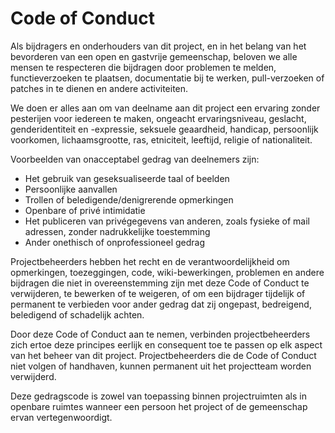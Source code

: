 # Code of Conduct

Als bijdragers en onderhouders van dit project, en in het belang van het bevorderen van een open en gastvrije gemeenschap, beloven we alle mensen te respecteren die bijdragen door problemen te melden, functieverzoeken te plaatsen, documentatie bij te werken, pull-verzoeken of patches in te dienen en andere activiteiten.

We doen er alles aan om van deelname aan dit project een ervaring zonder pesterijen voor iedereen te maken, ongeacht ervaringsniveau, geslacht, genderidentiteit en -expressie, seksuele geaardheid, handicap, persoonlijk voorkomen, lichaamsgrootte, ras, etniciteit, leeftijd, religie of nationaliteit.

Voorbeelden van onacceptabel gedrag van deelnemers zijn:
- Het gebruik van geseksualiseerde taal of beelden
- Persoonlijke aanvallen
- Trollen of beledigende/denigrerende opmerkingen
- Openbare of privé intimidatie
- Het publiceren van privégegevens van anderen, zoals fysieke of mail adressen, zonder nadrukkelijke toestemming
- Ander onethisch of onprofessioneel gedrag

Projectbeheerders hebben het recht en de verantwoordelijkheid om opmerkingen, toezeggingen, code, wiki-bewerkingen, problemen en andere bijdragen die niet in overeenstemming zijn met deze Code of Conduct te verwijderen, te bewerken of te weigeren, of om een ​​bijdrager tijdelijk of permanent te verbieden voor ander gedrag dat zij ongepast, bedreigend, beledigend of schadelijk achten.

Door deze Code of Conduct aan te nemen, verbinden projectbeheerders zich ertoe deze principes eerlijk en consequent toe te passen op elk aspect van het beheer van dit project. Projectbeheerders die de Code of Conduct niet volgen of handhaven, kunnen permanent uit het projectteam worden verwijderd.

Deze gedragscode is zowel van toepassing binnen projectruimten als in openbare ruimtes wanneer een persoon het project of de gemeenschap ervan vertegenwoordigt.